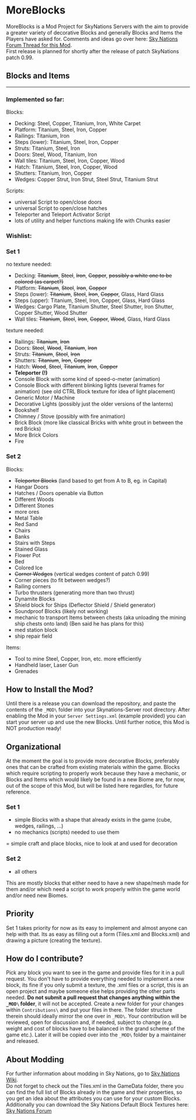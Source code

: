 # MoreBlocks
MoreBlocks is a Mod Project for SkyNations Servers with the aim to provide a greater variety of decorative Blocks and generally Blocks and Items the Players have asked for. Comments and ideas go over here: [Sky Nations Forum Thread for this Mod](http://skynations.net/community/viewtopic.php?f=11&t=1009 "Sky Nations Forum Thread for this Mod").  
First release is planned for shortly after the release of patch SkyNations patch 0.99.

## Blocks and Items
---

### Implemented so far:

Blocks:
- Decking: Steel, Copper, Titanium, Iron, White Carpet
- Platform: Titanium, Steel, Iron, Copper
- Railings: Titanium, Iron
- Steps (lower): Titanium, Steel, Iron, Copper
- Struts: Titanium, Steel, Iron
- Doors: Steel, Wood, Titanium, Iron
- Wall tiles: Titanium, Steel, Iron, Copper, Wood
- Hatch: Titanium, Steel, Iron, Copper, Wood
- Shutters: Titanium, Iron, Copper
- Wedges: Copper Strut, Iron Strut, Steel Strut, Titanium Strut

Scripts:

- universal Script to open/close doors
- universal Script to open/close hatches
- Teleporter and Teleport Activator Script
- lots of utility and helper functions making life with Chunks easier

### Wishlist:
### Set 1
no texture needed:
- Decking: ~~Titanium~~, ~~Steel~~, ~~Iron~~, ~~Copper~~, ~~possibly a white one to be colored (as carpet?)~~
- Platform: ~~Titanium~~, ~~Steel~~, ~~Iron~~, ~~Copper~~
- Steps (lower): ~~Titanium~~, ~~Steel~~, ~~Iron~~, ~~Copper~~, Glass, Hard Glass
- Steps (upper): Titanium, Steel, Iron, Copper, Glass, Hard Glass
- Wedges: Cargo Plate, Titanium Shutter, Steel Shutter, Iron Shutter, Copper Shutter, Wood Shutter
- Wall tiles: ~~Titanium~~, ~~Steel~~, ~~Iron~~, ~~Copper~~, ~~Wood~~, Glass, Hard Glass

texture needed:
- Railings: ~~Titanium~~, ~~Iron~~
- Doors: ~~Steel~~, ~~Wood~~, ~~Titanium~~, ~~Iron~~
- Struts: ~~Titanium~~, ~~Steel~~, ~~Iron~~
- Shutters: ~~Titanium~~, ~~Iron~~, ~~Copper~~
- Hatch: ~~Wood~~, ~~Steel~~, ~~Titanium~~, ~~Iron~~, ~~Copper~~
- **Teleporter (!)**
- Console Block with some kind of speed-o-meter (animation)
- Console Block with different blinking lights (several frames for animation) (see old CTRL Block texture for idea of light placement)
- Generic Motor / Machine
- Decorative Lights (possibly just the older versions of the lanterns)
- Bookshelf
- Chimney / Stove (possibly with fire animation)
- Brick Block (more like classical Bricks with white grout in between the red Bricks)
- More Brick Colors
- Fire

### Set 2
Blocks:
- ~~Teleporter Blocks~~ (land based to get from A to B, eg. in Capital)
- Hangar Doors
- Hatches / Doors openable via Button
- Different Woods
- Different Stones
- more ores
- Metal Table
- Red Sand
- Chairs
- Banks
- Stairs with Steps
- Stained Glass
- Flower Pot
- Bed
- Colored Ice
- ~~Corner Wedges~~ (vertical wedges content of patch 0.99)
- Corner pieces (to fit between wedges?)
- Railing corners
- Turbo thrusters (generating more than two thrust)
- Dynamite Blocks
- Shield block for Ships (Deflector Shield / Shield generator)
- Soundproof Blocks (likely not working)
- mechanic to transport Items between chests (aka unloading the mining ship chests onto land) (Ben said he has plans for this)
- med station block
- ship repair field

Items:
- Tool to mine Steel, Copper, Iron, etc. more efficiently
- Handheld laser, Laser Gun
- Grenades

## How to Install the Mod?

Until there is a release you can download the repository, and paste the contents of the `_MOD\` folder into your Skynations-Server root directory. After enabling the Mod in your `Server Settings.xml` (example provided) you can start your server up and use the new Blocks. Until further notice, this Mod is NOT production ready!

## Organizational

At the moment the goal is to provide more decorative Blocks, preferably ones that can be crafted from existing materials within the game. Blocks which require scripting to properly work because they have a mechanic, or Blocks and Items which would likely be found in a new Biome are, for now, out of the scope of this Mod, but will be listed here regardles, for future reference. 

### Set 1
- simple Blocks with a shape that already exists in the game (cube, wedges, railings, ...)
- no mechanics (scripts) needed to use them

= simple craft and place blocks, nice to look at and used for decoration
### Set 2
- all others

This are mostly blocks that either need to have a new shape/mesh made for them and/or which need a script to work properly within the game world and/or need new Biomes.

## Priority
Set 1 takes priority for now as its easy to implement and almost anyone can help with that. Its as easy as filling out a form (Tiles.xml and Blocks.xml) and drawing a picture (creating the texture).

## How do I contribute?
Pick any block you want to see in the game and provide files for it in a pull request. You don't have to provide everything needed to implement a new block, its fine if you only submit a texture, the .xml files or a script, this is an open project and maybe someone else helps providing the other parts needed.
**Do not submit a pull request that changes anything within the `_MOD\` folder**, it will not be accepted. Create a new folder for your changes within `Contributions\` and put your files in there. The folder structure therein should ideally mirror the one over in `_MOD\`. Your contribution will be reviewed, open for discussion and, if needed, subject to change (e.g. weight and cost of blocks have to be balanced in the grand scheme of the game etc.). Later it will be copied over into the `_MOD\` folder by a maintainer and released. 

## About Modding
For further information about modding in Sky Nations, go to [Sky Nations Wiki](http://wiki.skynations.net/doku.php?id=modding "Sky Nations Wiki - Modding").  
Do not forget to check out the Tiles.xml in the GameData folder, there you can find the full list of Blocks already in the game and their properties, so you get an idea about the attributes you can use for your custom Blocks.
Additionally you can download the Sky Nations Default Block Textures here: [Sky Nations Forum](http://skynations.net/community/viewtopic.php?f=11&t=879 "Sky Nations Forum - Sky Nations Default Textures - For making new texture packs")